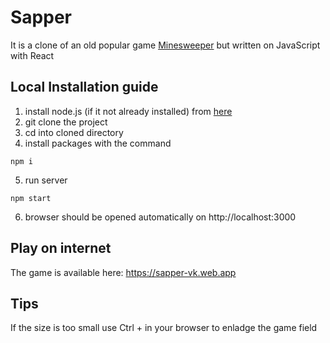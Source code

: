 # Sapper
It is a clone of an old popular game [Minesweeper](https://en.wikipedia.org/wiki/Minesweeper_(video_game)) but written on JavaScript with React

## Local Installation guide

1. install node.js (if it not already installed) from [here](https://nodejs.org/en/download/) 
2. git clone the project
3. cd into cloned directory
4. install packages with the command 
```
npm i
```
5. run server 
```
npm start
```
6. browser should be opened automatically on http://localhost:3000

## Play on internet
The game is available here: https://sapper-vk.web.app

## Tips
If the size is too small use Ctrl + in your browser to enladge the game field  

